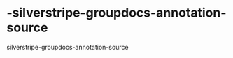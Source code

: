 -silverstripe-groupdocs-annotation-source
=========================================

 silverstripe-groupdocs-annotation-source